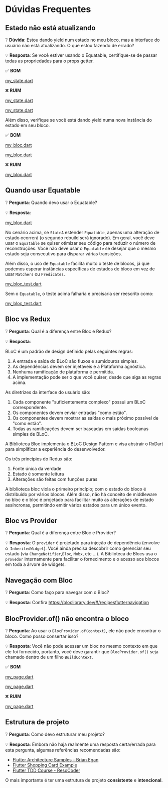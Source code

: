 # Dúvidas Frequentes

## Estado não está atualizando

❔ **Dúvida**: Estou dando yield num estado no meu bloco, mas a interface do usuário não está atualizando. O que estou fazendo de errado?

💡 **Resposta**: Se você estiver usando o Equatable, certifique-se de passar todas as propriedades para o props getter.

✅ **BOM**

[my_state.dart](../_snippets/faqs/state_not_updating_good_1.dart.md ':include')

❌ **RUIM**

[my_state.dart](../_snippets/faqs/state_not_updating_bad_1.dart.md ':include')

[my_state.dart](../_snippets/faqs/state_not_updating_bad_2.dart.md ':include')

Além disso, verifique se você está dando yield numa nova instância do estado em seu bloco.

✅ **BOM**

[my_bloc.dart](../_snippets/faqs/state_not_updating_good_2.dart.md ':include')

[my_bloc.dart](../_snippets/faqs/state_not_updating_good_3.dart.md ':include')

❌ **RUIM**

[my_bloc.dart](../_snippets/faqs/state_not_updating_bad_3.dart.md ':include')

## Quando usar Equatable

❔ **Pergunta**: Quando devo usar o Equatable?

💡 **Resposta**:

[my_bloc.dart](../_snippets/faqs/equatable_yield.dart.md ':include')

No cenário acima, se `StateA` estender `Equatable`, apenas uma alteração de estado ocorrerá (o segundo rebuild será ignorado).
Em geral, você deve usar o `Equatable` se quiser otimizar seu código para reduzir o número de reconstruções.
Você não deve usar o `Equatable` se desejar que o mesmo estado seja consecutivo para disparar várias transições.

Além disso, o uso de `Equatable` facilita muito o teste de blocos, já que podemos esperar instâncias específicas de estados de bloco em vez de usar `Matchers` ou `Predicates`.

[my_bloc_test.dart](../_snippets/faqs/equatable_bloc_test.dart.md ':include')

Sem o `Equatable`, o teste acima falharia e precisaria ser reescrito como:

[my_bloc_test.dart](../_snippets/faqs/without_equatable_bloc_test.dart.md ':include')

## Bloc vs Redux

❔ **Pergunta**: Qual é a diferença entre Bloc e Redux?

💡 **Resposta**:

BLoC é um padrão de design definido pelas seguintes regras:

1. A entrada e saída do BLoC são fluxos e sumidouros simples.
2. As dependências devem ser injetáveis ​​e a Plataforma agnóstica.
3. Nenhuma ramificação de plataforma é permitida.
4. A implementação pode ser o que você quiser, desde que siga as regras acima.

As diretrizes da interface do usuário são:

1. Cada componente "suficientemente complexo" possui um BLoC correspondente.
2. Os componentes devem enviar entradas "como estão".
3. Os componentes devem mostrar as saídas o mais próximo possível de "como estão".
4. Todas as ramificações devem ser baseadas em saídas booleanas simples de BLoC.

A Biblioteca Bloc implementa o BLoC Design Pattern e visa abstrair o RxDart para simplificar a experiência do desenvolvedor.

Os três princípios do Redux são:

1. Fonte única da verdade
2. Estado é somente leitura
3. Alterações são feitas com funções puras

A biblioteca bloc viola o primeiro princípio; com o estado do bloco é distribuído por vários blocos.
Além disso, não há conceito de middleware no bloc e o bloc é projetado para facilitar muito as alterações de estado assíncronas, permitindo emitir vários estados para um único evento.

## Bloc vs Provider

❔ **Pergunta**: Qual é a diferença entre Bloc e Provider?

💡 **Resposta**: O `provider` é projetado para injeção de dependência (envolve o` InheritedWidget`).
Você ainda precisa descobrir como gerenciar seu estado (via `ChangeNotifier`,`Bloc`, `Mobx`, etc ...).
A Biblioteca de Blocs usa o `provedor` internamente para facilitar o fornecimento e o acesso aos blocos em toda a árvore de widgets.

## Navegação com Bloc

❔ **Pergunta**: Como faço para navegar com o Bloc?

💡 **Resposta**: Confira https://bloclibrary.dev/#/recipesflutternavigation

## BlocProvider.of() não encontra o bloco

❔ **Pergunta**: Ao usar o `BlocProvider.of(context)`, ele não pode encontrar o bloco. Como posso consertar isso?

💡 **Resposta**: Você não pode acessar um bloc no mesmo contexto em que ele foi fornecido, portanto, você deve garantir que `BlocProvider.of()` seja chamado dentro de um filho `BuildContext`.

✅ **BOM**

[my_page.dart](../_snippets/faqs/bloc_provider_good_1.dart.md ':include')

[my_page.dart](../_snippets/faqs/bloc_provider_good_2.dart.md ':include')

❌ **RUIM**

[my_page.dart](../_snippets/faqs/bloc_provider_bad_1.dart.md ':include')

## Estrutura de projeto

❔ **Pergunta**: Como devo estruturar meu projeto?

💡 **Resposta**: Embora não haja realmente uma resposta certa/errada para esta pergunta, algumas referências recomendadas são:

- [Flutter Architecture Samples - Brian Egan](https://github.com/brianegan/flutter_architecture_samples/tree/master/bloc_library)
- [Flutter Shopping Card Example](https://github.com/mit-73/bloc/tree/master/examples/flutter_shopping_cart)
- [Flutter TDD Course - ResoCoder](https://github.com/ResoCoder/flutter-tdd-clean-architecture-course)

O mais importante é ter uma estrutura de projeto **consistente** e **intencional**.
